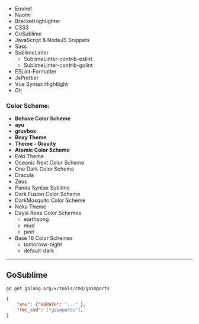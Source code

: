 - Emmet
- Naomi
- BracketHighlighter
- CSS3
- GoSublime
- JavaScript & NodeJS Snippets
- Sass
- SublimeLinter
  - SublimeLinter-contrib-eslint
  - SublimeLinter-contrib-golint
- ESLint-Formatter
- JsPrettier
- Vue Syntax Hightlight
- Git

### Color Scheme:
- **Behave Color Scheme**
- **ayu**
- **gruvbox**
- **Boxy Theme**
- **Theme - Gravity**
- **Atomic Color Scheme**
- Enki Theme
- Oceanic Next Color Scheme
- One Dark Color Scheme
- Dracula
- Zeus
- Panda Syntax Sublime
- Dark Fusion Color Scheme
- DarkMosquito Color Scheme
- Neka Theme
- Dayle Rees Color Schemes
  - earthsong
  - mud
  - peel
- Base 16 Color Schemes
  - tomorrow-night
  - default-dark

----------

## GoSublime

`go get golang.org/x/tools/cmd/goimports`

```json
{
	"env": {"GOPATH": "..." },
	"fmt_cmd": ["goimports"],
}
```
